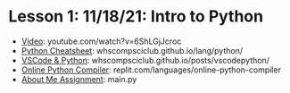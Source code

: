 # Lesson 1: 11/18/21: Intro to Python
* [Video](https://www.youtube.com/watch?v=6ShLGjJcroc):  youtube.com/watch?v=6ShLGjJcroc
* [Python Cheatsheet](https://whscompsciclub.github.io/lang/python/): whscompsciclub.github.io/lang/python/
* [VSCode & Python](https://whscompsciclub.github.io/posts/vscodepython/): whscompsciclub.github.io/posts/vscodepython/
* [Online Python Compiler](https://replit.com/languages/online-python-compiler): replit.com/languages/online-python-compiler
* [About Me Assignment](main.py): main.py
